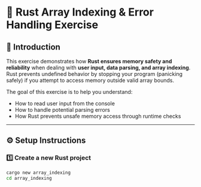 # 🦀 Rust Array Indexing & Error Handling Exercise

## 📖 Introduction

This exercise demonstrates how **Rust ensures memory safety and reliability** when dealing with **user input, data parsing, and array indexing**.  
Rust prevents undefined behavior by stopping your program (panicking safely) if you attempt to access memory outside valid array bounds.

The goal of this exercise is to help you understand:

- How to read user input from the console
- How to handle potential parsing errors
- How Rust prevents unsafe memory access through runtime checks

---

## ⚙️ Setup Instructions

### 1️⃣ Create a new Rust project

```bash
cargo new array_indexing
cd array_indexing
```
